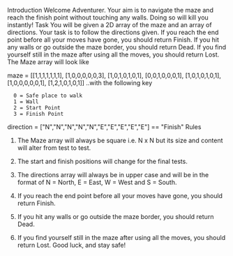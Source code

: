 Introduction
Welcome Adventurer. Your aim is to navigate the maze and reach the finish point without touching any walls. Doing so will kill you instantly!
Task
You will be given a 2D array of the maze and an array of directions. Your task is to follow the directions given. If you reach the end point before all your moves have gone, you should return Finish. If you hit any walls or go outside the maze border, you should return Dead. If you find yourself still in the maze after using all the moves, you should return Lost.
The Maze array will look like

maze = [[1,1,1,1,1,1,1],
        [1,0,0,0,0,0,3],
        [1,0,1,0,1,0,1],
        [0,0,1,0,0,0,1],
        [1,0,1,0,1,0,1],
        [1,0,0,0,0,0,1],
        [1,2,1,0,1,0,1]]
..with the following key

      0 = Safe place to walk
      1 = Wall
      2 = Start Point
      3 = Finish Point
  direction = ["N","N","N","N","N","E","E","E","E","E"] == "Finish"
Rules
1. The Maze array will always be square i.e. N x N but its size and content will alter from test to test.

2. The start and finish positions will change for the final tests.

3. The directions array will always be in upper case and will be in the format of N = North, E = East, W = West and S = South.

4. If you reach the end point before all your moves have gone, you should return Finish.

5. If you hit any walls or go outside the maze border, you should return Dead.

6. If you find yourself still in the maze after using all the moves, you should return Lost.
Good luck, and stay safe!
